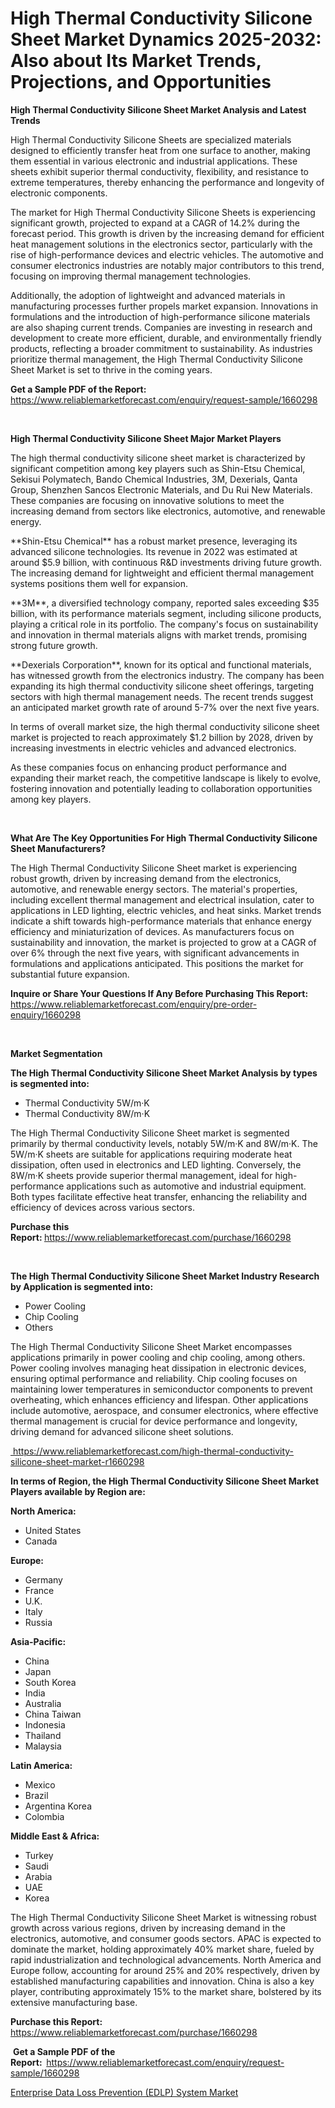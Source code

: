<p><h1>High Thermal Conductivity Silicone Sheet Market Dynamics 2025-2032: Also about Its Market Trends, Projections, and Opportunities</h1></p><p><strong>High Thermal Conductivity Silicone Sheet Market Analysis and Latest Trends</strong></p>
<p><p>High Thermal Conductivity Silicone Sheets are specialized materials designed to efficiently transfer heat from one surface to another, making them essential in various electronic and industrial applications. These sheets exhibit superior thermal conductivity, flexibility, and resistance to extreme temperatures, thereby enhancing the performance and longevity of electronic components. </p><p>The market for High Thermal Conductivity Silicone Sheets is experiencing significant growth, projected to expand at a CAGR of 14.2% during the forecast period. This growth is driven by the increasing demand for efficient heat management solutions in the electronics sector, particularly with the rise of high-performance devices and electric vehicles. The automotive and consumer electronics industries are notably major contributors to this trend, focusing on improving thermal management technologies.</p><p>Additionally, the adoption of lightweight and advanced materials in manufacturing processes further propels market expansion. Innovations in formulations and the introduction of high-performance silicone materials are also shaping current trends. Companies are investing in research and development to create more efficient, durable, and environmentally friendly products, reflecting a broader commitment to sustainability. As industries prioritize thermal management, the High Thermal Conductivity Silicone Sheet Market is set to thrive in the coming years.</p></p>
<p><strong>Get a Sample PDF of the Report:&nbsp;</strong> <a href="https://www.reliablemarketforecast.com/enquiry/request-sample/1660298?utm_campaign=3310&utm_medium=2&utm_source=Github&utm_content=ia&utm_term=29032025&utm_id=high-thermal-conductivity-silicone-sheet">https://www.reliablemarketforecast.com/enquiry/request-sample/1660298</a></p>
<p>&nbsp;</p>
<p><strong>High Thermal Conductivity Silicone Sheet Major Market Players</strong></p>
<p><p>The high thermal conductivity silicone sheet market is characterized by significant competition among key players such as Shin-Etsu Chemical, Sekisui Polymatech, Bando Chemical Industries, 3M, Dexerials, Qanta Group, Shenzhen Sancos Electronic Materials, and Du Rui New Materials. These companies are focusing on innovative solutions to meet the increasing demand from sectors like electronics, automotive, and renewable energy.</p><p>**Shin-Etsu Chemical** has a robust market presence, leveraging its advanced silicone technologies. Its revenue in 2022 was estimated at around $5.9 billion, with continuous R&D investments driving future growth. The increasing demand for lightweight and efficient thermal management systems positions them well for expansion.</p><p>**3M**, a diversified technology company, reported sales exceeding $35 billion, with its performance materials segment, including silicone products, playing a critical role in its portfolio. The company's focus on sustainability and innovation in thermal materials aligns with market trends, promising strong future growth.</p><p>**Dexerials Corporation**, known for its optical and functional materials, has witnessed growth from the electronics industry. The company has been expanding its high thermal conductivity silicone sheet offerings, targeting sectors with high thermal management needs. The recent trends suggest an anticipated market growth rate of around 5-7% over the next five years.</p><p>In terms of overall market size, the high thermal conductivity silicone sheet market is projected to reach approximately $1.2 billion by 2028, driven by increasing investments in electric vehicles and advanced electronics. </p><p>As these companies focus on enhancing product performance and expanding their market reach, the competitive landscape is likely to evolve, fostering innovation and potentially leading to collaboration opportunities among key players.</p></p>
<p>&nbsp;</p>
<p><strong>What Are The Key Opportunities For High Thermal Conductivity Silicone Sheet Manufacturers?</strong></p>
<p><p>The High Thermal Conductivity Silicone Sheet market is experiencing robust growth, driven by increasing demand from the electronics, automotive, and renewable energy sectors. The material's properties, including excellent thermal management and electrical insulation, cater to applications in LED lighting, electric vehicles, and heat sinks. Market trends indicate a shift towards high-performance materials that enhance energy efficiency and miniaturization of devices. As manufacturers focus on sustainability and innovation, the market is projected to grow at a CAGR of over 6% through the next five years, with significant advancements in formulations and applications anticipated. This positions the market for substantial future expansion.</p></p>
<p><strong>Inquire or Share Your Questions If Any Before Purchasing This Report:</strong> <a href="https://www.reliablemarketforecast.com/enquiry/pre-order-enquiry/1660298?utm_campaign=3310&utm_medium=2&utm_source=Github&utm_content=ia&utm_term=29032025&utm_id=high-thermal-conductivity-silicone-sheet">https://www.reliablemarketforecast.com/enquiry/pre-order-enquiry/1660298</a></p>
<p>&nbsp;</p>
<p><strong>Market Segmentation</strong></p>
<p><strong>The High Thermal Conductivity Silicone Sheet Market Analysis by types is segmented into:</strong></p>
<p><ul><li>Thermal Conductivity 5W/m·K</li><li>Thermal Conductivity 8W/m·K</li></ul></p>
<p><p>The High Thermal Conductivity Silicone Sheet market is segmented primarily by thermal conductivity levels, notably 5W/m·K and 8W/m·K. The 5W/m·K sheets are suitable for applications requiring moderate heat dissipation, often used in electronics and LED lighting. Conversely, the 8W/m·K sheets provide superior thermal management, ideal for high-performance applications such as automotive and industrial equipment. Both types facilitate effective heat transfer, enhancing the reliability and efficiency of devices across various sectors.</p></p>
<p><strong>Purchase this Report:&nbsp;</strong><a href="https://www.reliablemarketforecast.com/purchase/1660298?utm_campaign=3310&utm_medium=2&utm_source=Github&utm_content=ia&utm_term=29032025&utm_id=high-thermal-conductivity-silicone-sheet">https://www.reliablemarketforecast.com/purchase/1660298</a></p>
<p>&nbsp;</p>
<p><strong>The High Thermal Conductivity Silicone Sheet Market Industry Research by Application is segmented into:</strong></p>
<p><ul><li>Power Cooling</li><li>Chip Cooling</li><li>Others</li></ul></p>
<p><p>The High Thermal Conductivity Silicone Sheet Market encompasses applications primarily in power cooling and chip cooling, among others. Power cooling involves managing heat dissipation in electronic devices, ensuring optimal performance and reliability. Chip cooling focuses on maintaining lower temperatures in semiconductor components to prevent overheating, which enhances efficiency and lifespan. Other applications include automotive, aerospace, and consumer electronics, where effective thermal management is crucial for device performance and longevity, driving demand for advanced silicone sheet solutions.</p></p>
<p><a href="https://www.reliablemarketforecast.com/high-thermal-conductivity-silicone-sheet-market-r1660298?utm_campaign=3310&utm_medium=2&utm_source=Github&utm_content=ia&utm_term=29032025&utm_id=high-thermal-conductivity-silicone-sheet">&nbsp;https://www.reliablemarketforecast.com/high-thermal-conductivity-silicone-sheet-market-r1660298</a></p>
<p><strong>In terms of Region, the High Thermal Conductivity Silicone Sheet Market Players available by Region are:</strong></p>
<p>
    <p> <strong> North America: </strong>
        <ul>
            <li>United States</li>
            <li>Canada</li>
        </ul>
        </p> 
    <p> <strong> Europe: </strong>
        <ul>
            <li>Germany</li>
            <li>France</li>
            <li>U.K.</li>
            <li>Italy</li>
            <li>Russia</li>
        </ul>
        </p> 
    <p> <strong> Asia-Pacific: </strong>
        <ul>
            <li>China</li>
            <li>Japan</li>
            <li>South Korea</li>
            <li>India</li>
            <li>Australia</li>
            <li>China Taiwan</li>
            <li>Indonesia</li>
            <li>Thailand</li>
            <li>Malaysia</li>
        </ul>
        </p> 
    <p> <strong> Latin America: </strong>
        <ul>
            <li>Mexico</li>
            <li>Brazil</li>
            <li>Argentina Korea</li>
            <li>Colombia</li>
        </ul>
        </p> 
    <p> <strong> Middle East & Africa: </strong>
        <ul>
            <li>Turkey</li>
            <li>Saudi</li>
            <li>Arabia</li>
            <li>UAE</li>
            <li>Korea</li>
        </ul>
    </p>
    </p>
<p><p>The High Thermal Conductivity Silicone Sheet Market is witnessing robust growth across various regions, driven by increasing demand in the electronics, automotive, and consumer goods sectors. APAC is expected to dominate the market, holding approximately 40% market share, fueled by rapid industrialization and technological advancements. North America and Europe follow, accounting for around 25% and 20% respectively, driven by established manufacturing capabilities and innovation. China is also a key player, contributing approximately 15% to the market share, bolstered by its extensive manufacturing base.</p></p>
<p><strong>Purchase this Report: </strong><a href="https://www.reliablemarketforecast.com/purchase/1660298?utm_campaign=3310&utm_medium=2&utm_source=Github&utm_content=ia&utm_term=29032025&utm_id=high-thermal-conductivity-silicone-sheet">https://www.reliablemarketforecast.com/purchase/1660298</a></p>
<p>&nbsp;<strong>Get a Sample PDF of the Report:&nbsp;&nbsp;</strong><a href="https://www.reliablemarketforecast.com/enquiry/request-sample/1660298?utm_campaign=3310&utm_medium=2&utm_source=Github&utm_content=ia&utm_term=29032025&utm_id=high-thermal-conductivity-silicone-sheet">https://www.reliablemarketforecast.com/enquiry/request-sample/1660298</a></p>
<p><strong></strong></p>
<p><p><a href="https://github.com/fraryatena85/Market-Research-Report-List-1/blob/main/enterprise-data-loss-prevention-edlp-system-market.md?utm_campaign=3310&utm_medium=2&utm_source=Github&utm_content=ia&utm_term=29032025&utm_id=high-thermal-conductivity-silicone-sheet">Enterprise Data Loss Prevention (EDLP) System Market</a></p></p>